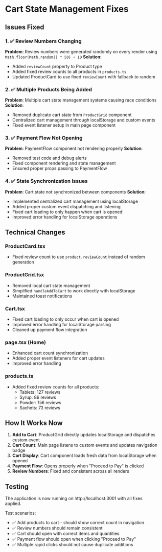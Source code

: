 # Cart State Management Fixes

## Issues Fixed

### 1. ✅ Review Numbers Changing
**Problem**: Review numbers were generated randomly on every render using `Math.floor(Math.random() * 50) + 10`
**Solution**: 
- Added `reviewCount` property to Product type
- Added fixed review counts to all products in `products.ts`
- Updated ProductCard to use fixed `reviewCount` with fallback to random

### 2. ✅ Multiple Products Being Added
**Problem**: Multiple cart state management systems causing race conditions
**Solution**:
- Removed duplicate cart state from `ProductGrid` component
- Centralized cart management through localStorage and custom events
- Fixed event listener setup in main page component

### 3. ✅ Payment Flow Not Opening
**Problem**: PaymentFlow component not rendering properly
**Solution**:
- Removed test code and debug alerts
- Fixed component rendering and state management
- Ensured proper props passing to PaymentFlow

### 4. ✅ State Synchronization Issues
**Problem**: Cart state not synchronized between components
**Solution**:
- Implemented centralized cart management using localStorage
- Added proper custom event dispatching and listening
- Fixed cart loading to only happen when cart is opened
- Improved error handling for localStorage operations

## Technical Changes

### ProductCard.tsx
- Fixed review count to use `product.reviewCount` instead of random generation

### ProductGrid.tsx
- Removed local cart state management
- Simplified `handleAddToCart` to work directly with localStorage
- Maintained toast notifications

### Cart.tsx
- Fixed cart loading to only occur when cart is opened
- Improved error handling for localStorage parsing
- Cleaned up payment flow integration

### page.tsx (Home)
- Enhanced cart count synchronization
- Added proper event listeners for cart updates
- Improved error handling

### products.ts
- Added fixed review counts for all products:
  - Tablets: 127 reviews
  - Syrup: 89 reviews  
  - Powder: 156 reviews
  - Sachets: 73 reviews

## How It Works Now

1. **Add to Cart**: ProductGrid directly updates localStorage and dispatches custom event
2. **Cart Count**: Main page listens to custom events and updates navigation badge
3. **Cart Display**: Cart component loads fresh data from localStorage when opened
4. **Payment Flow**: Opens properly when "Proceed to Pay" is clicked
5. **Review Numbers**: Fixed and consistent across all renders

## Testing

The application is now running on http://localhost:3001 with all fixes applied.

Test scenarios:
- ✅ Add products to cart - should show correct count in navigation
- ✅ Review numbers should remain consistent
- ✅ Cart should open with correct items and quantities
- ✅ Payment flow should open when clicking "Proceed to Pay"
- ✅ Multiple rapid clicks should not cause duplicate additions
